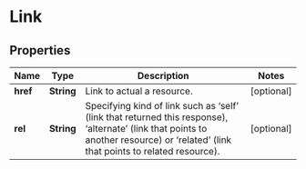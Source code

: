 
# Link

## Properties
Name | Type | Description | Notes
------------ | ------------- | ------------- | -------------
**href** | **String** | Link to actual a resource. |  [optional]
**rel** | **String** | Specifying kind of link such as ‘self’ (link that returned this response), ‘alternate’ (link that points to another resource) or ‘related’ (link that points to related resource). |  [optional]



